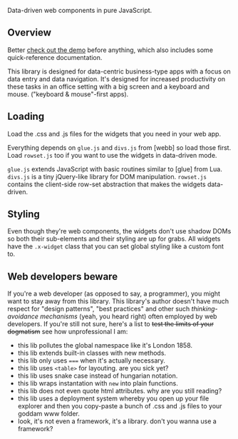 
Data-driven web components in pure JavaScript.

## Overview

Better [check out the demo](http://luapower.com/widgets_demo.html)
before anything, which also includes some quick-reference documentation.

This library is designed for data-centric business-type apps with a focus
on data entry and data navigation. It's designed for increased productivity
on these tasks in an office setting with a big screen and a keyboard and
mouse. ("keyboard & mouse"-first apps).

## Loading

Load the .css and .js files for the widgets that you need in your web app.

Everything depends on `glue.js` and `divs.js` from [webb] so load those first.
Load `rowset.js` too if you want to use the widgets in data-driven mode.

`glue.js` extends JavaScript with basic routines similar to [glue] from Lua.
`divs.js` is a tiny jQuery-like library for DOM manipulation.
`rowset.js` contains the client-side row-set abstraction that makes the
widgets data-driven.

## Styling

Even though they're web components, the widgets don't use shadow DOMs so
both their sub-elements and their styling are up for grabs. All widgets
have the `.x-widget` class that you can set global styling like a custom
font to.

## Web developers beware

If you're a web developer (as opposed to say, a programmer), you might want
to stay away from this library. This library's author doesn't have much
respect for "design patterns", "best practices" and other such
_thinking-avoidance mechanisms_ (yeah, you heard right) often employed by
web developers. If you're still not sure, here's a list to
<s>test the limits of your dogmatism</s> see how unprofessional I am:

* this lib pollutes the global namespace like it's London 1858.
* this lib extends built-in classes with new methods.
* this lib only uses `===` when it's actually necessary.
* this lib uses `<table>` for layouting. are you sick yet?
* this lib uses snake case instead of hungarian notation.
* this lib wraps instantation with `new` into plain functions.
* this lib does not even quote html attributes. why are you still reading?
* this lib uses a deployment system whereby you open up your file explorer
and then you copy-paste a bunch of .css and .js files to your goddam www folder.
* look, it's not even a framework, it's a library. don't you wanna use a framework?

